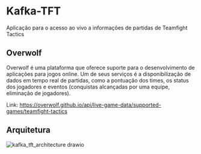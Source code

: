 # Kafka-TFT

Aplicação para o acesso ao vivo a informações de partidas de Teamfight Tactics

## Overwolf

Overwolf é uma plataforma que oferece suporte para o desenvolvimento de aplicações 
para jogos online. Um de seus serviços é a disponibilização de dados em tempo real
de partidas, como a pontuação dos times, os status dos jogadores e eventos (conquistas
alcançadas por uma equipe, eliminação de jogadores).

Link: <https://overwolf.github.io/api/live-game-data/supported-games/teamfight-tactics>

## Arquitetura

![kafka_tft_architecture drawio](https://github.com/RenanGAS/Kafka-TFT/assets/68087317/5c22c9a2-f24d-4158-86b4-b459db0aa19c)

